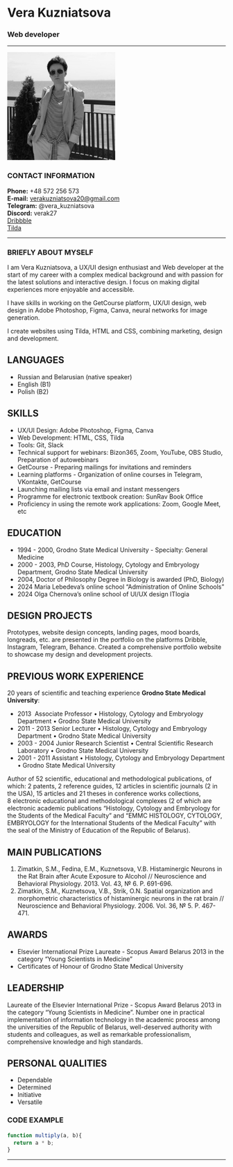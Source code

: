 # Vera Kuzniatsova
### Web developer

---
![photo](verakuzniatsova.jpg)

### CONTACT INFORMATION

**Phone:** +48 572 256 573<br>
**E-mail:** verakuzniatsova20@gmail.com<br>
**Telegram:** @vera_kuzniatsova<br>
**Discord:** verak27<br>
[Dribbble](https://dribbble.com/Vera-K)<br>
[Tilda](https://verakuzniatsova.tilda.ws/en)

---

### BRIEFLY ABOUT MYSELF

I am Vera Kuzniatsova, a UX/UI design enthusiast and Web developer at the start of my career with a complex medical background and with passion for the latest solutions and interactive design. I focus on making digital experiences more enjoyable and accessible.

I have skills in working on the GetCourse platform, UX/UI design, web design in Adobe Photoshop, Figma, Canva, neural networks for image generation.

I create websites using Tilda, HTML and CSS, combining marketing, design and development.

## LANGUAGES
* Russian and Belarusian (native speaker)
* English (B1) 
* Polish (B2)

## SKILLS
* UX/UI Design: Adobe Photoshop, Figma, Canva
* Web Development: HTML, CSS, Tilda
* Tools: Git, Slack
* Technical support for webinars: Bizon365, Zoom, YouTube, OBS Studio, Preparation of autowebinars
* GetCourse - Preparing mailings for invitations and reminders
* Learning platforms - Organization of online courses in Telegram, VKontakte, GetCourse
* Launching mailing lists via email and instant messengers 
* Programme for electronic textbook creation: SunRav Book Office
* Proficiency in using the remote work applications: Zoom, Google Meet, etc


## EDUCATION
* 1994 - 2000, Grodno State Medical University - Specialty: General Medicine
* 2000 - 2003, PhD Course, Histology, Cytology and Embryology Department, Grodno State Medical University
* 2004,  Doctor of Philosophy Degree in Biology is awarded (PhD, Biology)
* 2024 Maria Lebedeva’s online school “Administration of Online Schools”
* 2024 Olga Chernova’s online school of UI/UX design ITlogia 

## DESIGN PROJECTS

Prototypes, website design concepts, landing pages, mood boards, longreads, etc. are presented in the portfolio on the platforms Dribble, Instagram, Telegram, Behance. 
Created a comprehensive portfolio website to showcase my design and development projects.

## PREVIOUS WORK EXPERIENCE

20 years of scientific and teaching experience **Grodno State Medical University**:

* 2013   Associate Professor • Histology, Cytology and Embryology Department • Grodno State Medical University
* 2011 - 2013 Senior Lecturer • Histology, Cytology and Embryology Department • Grodno State Medical University
* 2003 - 2004 Junior Research Scientist • Central Scientific Research Laboratory • Grodno State Medical University
* 2001 - 2011 Assistant • Histology, Cytology and Embryology Department • Grodno State Medical University

Author of 52 scientific, educational and methodological publications, of which: 2 patents, 2 reference guides, 12 articles in scientific journals (2 in the USA), 15 articles and 21 theses in conference works collections, 8 electronic educational and methodological complexes (2 of which are electronic academic publications “Histology, Cytology and Embryology for the Students of the Medical Faculty” and “EMMC HISTOLOGY, CYTOLOGY, EMBRYOLOGY for the International Students of the Medical Faculty” with the seal of the Ministry of Education of the Republic of Belarus).

## MAIN PUBLICATIONS 

1. Zimatkin, S.M., Fedina, E.M., Kuznetsova, V.B. Histaminergic Neurons in the Rat Brain after Acute Exposure to Alcohol // Neuroscience and Behavioral Physiology. 2013. Vol. 43, № 6. P. 691-696.
2. Zimatkin, S.M., Kuznetsova, V.B., Strik, O.N. Spatial organization and morphometric characteristics of histaminergic neurons in the rat brain // Neuroscience and Behavioral Physiology. 2006. Vol. 36, № 5. P. 467-471.

## AWARDS 

* Elsevier  International Prize Laureate - Scopus Award Belarus 2013 in the category “Young Scientists in Medicine”
* Certificates of Honour of Grodno State Medical University

## LEADERSHIP
Laureate of the Elsevier International Prize - Scopus Award Belarus 2013 in the category “Young Scientists in Medicine”. Number one in practical implementation of information technology in the academic process among the universities of the Republic of Belarus, well-deserved authority with students and colleagues, as well as remarkable professionalism, comprehensive knowledge and high standards.

## PERSONAL QUALITIES
- Dependable
- Determined
- Initiative
- Versatile

### CODE EXAMPLE

```javascript
function multiply(a, b){
  return a * b;
}
```
---
